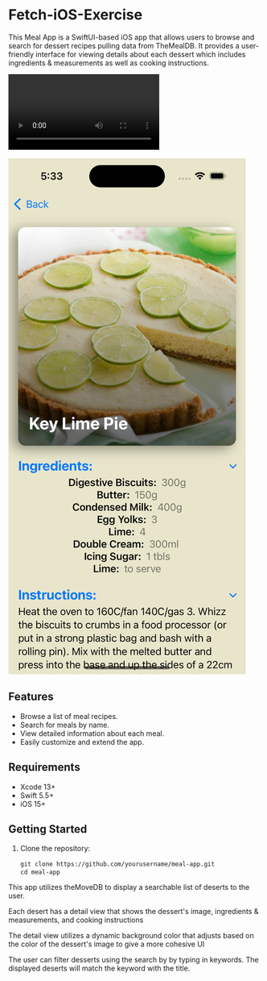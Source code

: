 # Fetch-iOS-Exercise

This Meal App is a SwiftUI-based iOS app that allows users to browse and search for dessert recipes pulling data from TheMealDB. It provides a user-friendly interface for viewing  details about each dessert which includes ingredients & measurements as well as cooking instructions.

![Video](mealAppVid.mp4)

![image](mealapp1.png)

## Features

- Browse a list of meal recipes.
- Search for meals by name.
- View detailed information about each meal.
- Easily customize and extend the app.

## Requirements

- Xcode 13+
- Swift 5.5+
- iOS 15+

## Getting Started

1. Clone the repository:

   ```shell
   git clone https://github.com/yourusername/meal-app.git
   cd meal-app

This app utilizes theMoveDB to display a searchable list of deserts to the user.

Each desert has a detail view that shows the dessert's image, ingredients & measurements, and cooking instructions

The detail view utilizes a dynamic background color that adjusts based on the color of the dessert's image to give a more cohesive UI

The user can filter desserts using the search by by typing in keywords. The displayed deserts will match the keyword with the title.


